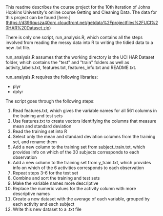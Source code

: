 This readme describes the course project for the 10th iteration of Johns Hopkins University's online course Getting and Cleaning Data. The data for this project can be found [here.] (https://d396qusza40orc.cloudfront.net/getdata%2Fprojectfiles%2FUCI%20HAR%20Dataset.zip) 

There is only one script, run_analysis.R, which contains all the steps involved from reading the messy data into R to writing the tidied data to a new .txt file.

run_analysis.R assumes that the working directory is the UCI HAR Dataset folder, which contains the "test" and "train" folders as well as activity_labels.txt, features.txt, features_info.txt and README.txt.

run_analysis.R requires the following libraries:
- plyr
- dplyr

The script goes through the following steps:
1. Read features.txt, which gives the variable names for all 561 columns in the training and test sets
2. Use features.txt to create vectors identifying the columns that measure mean and standard deviation
3. Read the training set into R
4. Select only the mean and standard deviation columns from the training set, and rename them
5. Add a new column to the training set from subject_train.txt, which provides info on which of the 30 subjects corresponds to each observation
6. Add a new column to the training set from y_train.txt, which provides info on which of the 6 activities corresponds to each observation
7. Repeat steps 3-6 for the test set
8. Combine and sort the training and test sets
9. Make the variable names more descriptive
10. Replace the numeric values for the activity column with more descriptive names
11. Create a new dataset with the average of each variable, grouped by each activity and each subject
12. Write this new dataset to a .txt file
